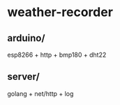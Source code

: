 # weather-recorder

## arduino/
esp8266 + http + bmp180 + dht22

## server/
golang + net/http + log
